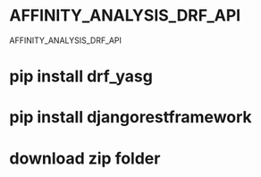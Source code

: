 # AFFINITY_ANALYSIS_DRF_API
AFFINITY_ANALYSIS_DRF_API
# pip install drf_yasg
# pip install djangorestframework
# download zip folder 
